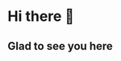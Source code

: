 # Hi there 👋
## Glad to see you here
<!--
- 🔭 I'm an IT enthusiast and a programming lover
- 👯 I’m looking to collaborate on interesting projects just for fun

**br4ndy-code/br4ndy-code** is a ✨ _special_ ✨ repository because its `README.md` (this file) appears on your GitHub profile.

Here are some ideas to get you started:

- 🔭 I’m currently working on ...
- 🌱 I’m currently learning ...
- 👯 I’m looking to collaborate on interesting projects just for fun
- 🤔 I’m looking for help with ...
- 💬 Ask me about ...
- 📫 How to reach me: ...
- 😄 Pronouns: ...
- ⚡ Fun fact: ...
-->
